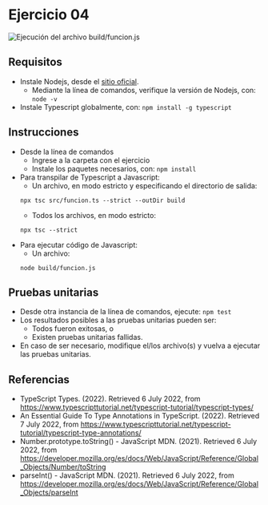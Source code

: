 # Ejercicio 04

![Ejecución del archivo build/funcion.js](images/buildfuncionjs.png)


## Requisitos

* Instale Nodejs, desde el [sitio oficial](https://nodejs.org/es/download/).
	- Mediante la línea de comandos, verifique la versión de Nodejs, con: `node -v`
* Instale Typescript globalmente, con: `npm install -g typescript`

## Instrucciones

* Desde la línea de comandos
	+ Ingrese a la carpeta con el ejercicio
	+ Instale los paquetes necesarios, con: `npm install`
* Para transpilar de Typescript a Javascript:
	+  Un archivo, en modo estricto y especificando el directorio de salida:
	```
  	npx tsc src/funcion.ts --strict --outDir build 
  	```
	+ Todos los archivos, en modo estricto:
	```
  	npx tsc --strict
  	```
* Para ejecutar código de Javascript:
	+ Un archivo: 
  	```
  	node build/funcion.js
  	``` 


## Pruebas unitarias

* Desde otra instancia de la línea de comandos, ejecute: `npm test`
* Los resultados posibles a las pruebas unitarias pueden ser: 
	+ Todos fueron exitosas, o
	+ Existen pruebas unitarias fallidas.
* En caso de ser necesario, modifique el/los archivo(s) y vuelva a ejecutar las pruebas unitarias. 

## Referencias 

* TypeScript Types. (2022). Retrieved 6 July 2022, from https://www.typescripttutorial.net/typescript-tutorial/typescript-types/
* An Essential Guide To Type Annotations in TypeScript. (2022). Retrieved 7 July 2022, from https://www.typescripttutorial.net/typescript-tutorial/typescript-type-annotations/
* Number.prototype.toString() - JavaScript MDN. (2021). Retrieved 6 July 2022, from https://developer.mozilla.org/es/docs/Web/JavaScript/Reference/Global_Objects/Number/toString
* parseInt() - JavaScript MDN. (2021). Retrieved 6 July 2022, from https://developer.mozilla.org/es/docs/Web/JavaScript/Reference/Global_Objects/parseInt